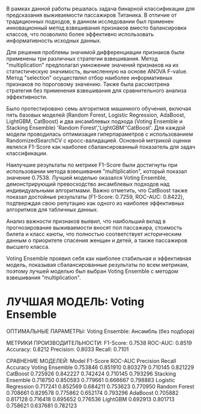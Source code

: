 В рамках данной работы решалась задача бинарной классификации для предсказания выживаемости пассажиров Титаника. В отличие от традиционных подходов, в данном исследовании был применен инновационный метод взвешивания признаков вместо балансировки классов, что позволило более эффективно использовать информативность исходных данных.

Для решения проблемы значимой дифференциации признаков были применены три различных стратегии взвешивания. Метод "multiplication" предполагал умножение значений признаков на их статистическую значимость, вычисленную на основе ANOVA F-value. Метод "selection" осуществлял отбор наиболее информативных признаков по пороговому значению. Также была рассмотрена стратегия без применения взвешивания для сравнительного анализа эффективности.

Было протестировано семь алгоритмов машинного обучения, включая пять базовых моделей (Random Forest, Logistic Regression, AdaBoost, LightGBM, CatBoost) и два ансамблевых подхода (Voting Ensemble и Stacking Ensemble) 'Random Forest','LightGBM''CatBoost'. Для каждой модели проводилась оптимизация гиперпараметров с использованием RandomizedSearchCV с кросс-валидацией. Основной метрикой оценки являлся F1-Score как наиболее сбалансированный показатель для задач классификации.

Наилучшие результаты по метрике F1-Score были достигнуты при использовании метода взвешивания "multiplication", который показал значение 0.7538. Лучшей моделью оказался Voting Ensemble, демонстрирующий превосходство ансамблевых подходов над индивидуальными алгоритмами. Важно отметить, что CatBoost также показал достойные результаты (F1-Score: 0.7259, ROC-AUC: 0.8422), подтверждая свою репутацию как одного из наиболее эффективных алгоритмов для табличных данных.

Анализ важности признаков выявил, что наибольший вклад в прогнозирование выживаемости вносят пол пассажира, стоимость билета и класс каюты, что полностью соответствует историческим данным о приоритете спасения женщин и детей, а также пассажиров высшего класса.

Voting Ensemble проявил себя как наиболее стабильная и эффективная модель, показывая сбалансированные результаты по всем метрикам, поэтому лучшей моделью был выбран Voting Ensemble с методом взвешивания "multiplication".

ЛУЧШАЯ МОДЕЛЬ: Voting Ensemble
==================================================
ОПТИМАЛЬНЫЕ ПАРАМЕТРЫ:
   Voting Ensemble: Ансамбль (без подбора)

МЕТРИКИ ПРОИЗВОДИТЕЛЬНОСТИ:
   F1-Score:       0.7538
   ROC-AUC:        0.8519
   Accuracy:       0.8212
   Precision:      0.8033
   Recall:         0.7101

СРАВНЕНИЕ МОДЕЛЕЙ:
              Model  F1-Score  ROC-AUC  Precision   Recall  Accuracy
    Voting Ensemble  0.753846 0.851910   0.803279 0.710145  0.821229
           CatBoost  0.725926 0.842227   0.742424 0.710145  0.793296
  Stacking Ensemble  0.718750 0.850593   0.779661 0.666667  0.798883
Logistic Regression  0.717241 0.852569   0.684211 0.753623  0.770950
      Random Forest  0.708661 0.829578   0.775862 0.652174  0.793296
           AdaBoost  0.705882 0.817128   0.716418 0.695652  0.776536
           LightGBM  0.692913 0.801713   0.758621 0.637681  0.782123
